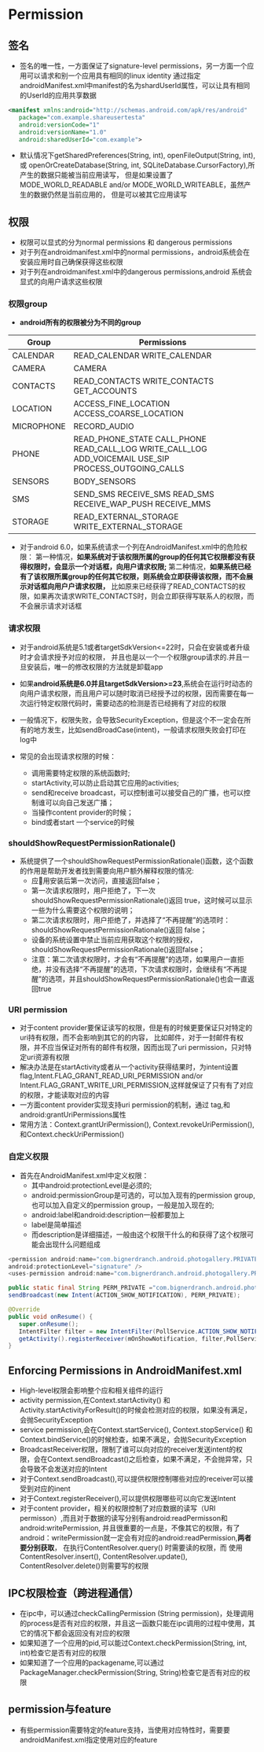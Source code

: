 # Permission

## 签名

- 签名的唯一性，一方面保证了signature-level permissions，另一方面一个应用可以请求和别一个应用具有相同的linux identity
 通过指定androidManifest.xml中manifest的名为shardUserId属性，可以让具有相同的UserId的应用共享数据

 ```xml
 <manifest xmlns:android="http://schemas.android.com/apk/res/android"
    package="com.example.shareusertesta"
    android:versionCode="1"
    android:versionName="1.0"
    android:sharedUserId="com.example">
 ```

- 默认情况下getSharedPreferences(String, int), openFileOutput(String, int),
 或 openOrCreateDatabase(String, int, SQLiteDatabase.CursorFactory),所产生的数据只能被当前应用读写，
 但是如果设置了MODE_WORLD_READABLE and/or MODE_WORLD_WRITEABLE，虽然产生的数据仍然是当前应用的，
 但是可以被其它应用读写

## 权限

- 权限可以显式的分为normal permissions 和 dangerous permissions
- 对于列在androidmanifest.xml中的normal permissions，android系统会在安装应用时自己确保获得这些权限
- 对于列在androidmanifest.xml中的dangerous permissions,android 系统会显式的向用户请求这些权限

### 权限group

- **android所有的权限被分为不同的group**

Group      | Permissions
-----------|-------------------------------------------------------------------------------------------------------
CALENDAR   | READ_CALENDAR WRITE_CALENDAR
CAMERA     | CAMERA
CONTACTS   | READ_CONTACTS WRITE_CONTACTS GET_ACCOUNTS
LOCATION   | ACCESS_FINE_LOCATION ACCESS_COARSE_LOCATION
MICROPHONE | RECORD_AUDIO
PHONE      | READ_PHONE_STATE CALL_PHONE READ_CALL_LOG WRITE_CALL_LOG ADD_VOICEMAIL USE_SIP PROCESS_OUTGOING_CALLS
SENSORS    | BODY_SENSORS
SMS        | SEND_SMS RECEIVE_SMS READ_SMS RECEIVE_WAP_PUSH RECEIVE_MMS
STORAGE    | READ_EXTERNAL_STORAGE WRITE_EXTERNAL_STORAGE

- 对于android 6.0，如果系统请求一个列在AndroidManifest.xml中的危险权限：
 第一种情况，**如果系统对于该权限所属的group的任何其它权限都没有获得权限时，会显示一个对话框，向用户请求权限;**
 第二种情况，**如果系统已经有了该权限所属group的任何其它权限，则系统会立即获得该权限，而不会展示对话框向用户户请求权限，**
 比如原来已经获得了READ_CONTACTS的权限，如果再次请求WRITE_CONTACTS时，则会立即获得写联系人的权限，而不会展示请求对话框

### 请求权限

- 对于android系统是5.1或者targetSdkVersion<=22时，只会在安装或者升级时才会请求授予对应的权限，
 并且也是以一个一个权限group请求的.并且一旦安装后，唯一的修改权限的方法就是卸载app

- 如果**android系统是6.0并且targetSdkVersion>=23**,系统会在运行时动态的向用户请求权限，而且用户可以随时取消已经授予过的权限，因而需要在每一次运行特定权限代码时，需要动态的检测是否已经拥有了对应的权限

- 一般情况下，权限失败，会导致SecurityException，但是这个不一定会在所有的地方发生，比如sendBroadCase(intent)，一般请求权限失败会打印在log中

- 常见的会出现请求权限的时候：
    - 调用需要特定权限的系统函数时;
    - startActivity,可以防止启动其它应用的activities;
    - send和receive broadcast，可以控制谁可以接受自己的广播，也可以控制谁可以向自己发送广播；
    - 当操作content provider的时候；
    - bind或者start 一个service的时候

### shouldShowRequestPermissionRationale()

- 系统提供了一个shouldShowRequestPermissionRationale()函数，这个函数的作用是帮助开发者找到需要向用户额外解释权限的情况:
    - 应用安装后第一次访问，直接返回false；
    - 第一次请求权限时，用户拒绝了，下一次shouldShowRequestPermissionRationale()返回 true，这时候可以显示一些为什么需要这个权限的说明；
    - 第二次请求权限时，用户拒绝了，并选择了“不再提醒”的选项时：shouldShowRequestPermissionRationale()返回 false；
    - 设备的系统设置中禁止当前应用获取这个权限的授权，shouldShowRequestPermissionRationale()返回false；
    - 注意：第二次请求权限时，才会有“不再提醒”的选项，如果用户一直拒绝，并没有选择“不再提醒”的选项，下次请求权限时，会继续有“不再提醒”的选项，并且shouldShowRequestPermissionRationale()也会一直返回true

### URI permission

- 对于content provider要保证读写的权限，但是有的时候更要保证只对特定的uri持有权限，而不会影响到其它的的内容，
 比如邮件，对于一封邮件有权限，并不应当保证对所有的邮件有权限，因而出现了uri permission，只对特定uri资源有权限
- 解决办法是在startActivity或者从一个activity获得结果时，为intent设置flag,Intent.FLAG_GRANT_READ_URI_PERMISSION  and/or Intent.FLAG_GRANT_WRITE_URI_PERMISSION,这样就保证了只有有了对应的权限，才能读取对应的内容
- 一方面content provider实现支持uri permission的机制，通过 <grant-uri-permissions>tag,和android:grantUriPermissions属性
- 常用方法：Context.grantUriPermission(), Context.revokeUriPermission(), 和Context.checkUriPermission()

### 自定义权限

- 首先在AndroidManifest.xml中定义权限：
    - 其中android:protectionLevel是必须的;
    - android:permissionGroup是可选的，可以加入现有的permission group,也可以加入自定义的permission group，一般是加入现在的;
    - android:label和android:description一般都要加上
    - label是简单描述
    - 而description是详细描述，一般由这个权限干什么的和获得了这个权限可能会出现什么问题组成

 ```java
<permission android:name="com.bignerdranch.android.photogallery.PRIVATE"
 android:protectionLevel="signature" />
<uses-permission android:name="com.bignerdranch.android.photogallery.PRIVATE" />

public static final String PERM_PRIVATE ="com.bignerdranch.android.photogallery.PRIVATE";
sendBroadcast(new Intent(ACTION_SHOW_NOTIFICATION), PERM_PRIVATE);

@Override
public void onResume() {
    super.onResume();
    IntentFilter filter = new IntentFilter(PollService.ACTION_SHOW_NOTIFICATION);
    getActivity().registerReceiver(mOnShowNotification, filter,PollService.PERM_PRIVATE, null);
}
 ```

## Enforcing Permissions in AndroidManifest.xml

- High-level权限会影响整个应和相关组件的运行
- activity permission,在Context.startActivity() 和Activity.startActivityForResult()的时候会检测对应的权限，如果没有满足，会抛SecurityException
- service permission,会在Context.startService(), Context.stopService() 和Context.bindService()的时候检查，如果不满足，会抛SecurityException
- BroadcastReceiver权限，限制了谁可以向对应的receiver发送intent的权限，会在Context.sendBroadcast()之后检查，如果不满足，不会抛异常，只会导致不会发送对应的Intent
- 对于Context.sendBroadcast(),可以提供权限控制哪些对应的receiver可以接受到对应的inent
- 对于Context.registerReceiver(),可以提供权限哪些可以向它发送Intent
- 对于content provider，相关的权限控制了对应数据的读写（URI permisson）,而且对于数据的读写分别有android:readPermisson和android:writePermission,
 并且很重要的一点是，不像其它的权限，有了android：writePermission就一定会有对应的android:readPermission,**两者要分别获取**，
  在执行ContentResolver.query() 时需要读的权限，而 使用ContentResolver.insert(), ContentResolver.update(), ContentResolver.delete()则需要写的权限

## IPC权限检查（跨进程通信）

- 在ipc中，可以通过checkCallingPermission (String permission)，处理调用的process是否有对应的权限，并且这一函数只能在ipc调用的过程中使用，其它的情况下都会返回没有对应的权限
- 如果知道了一个应用的pid,可以能过Context.checkPermission(String, int, int)检查它是否有对应的权限
- 如果知道了一个应用的packagename,可以通过PackageManager.checkPermission(String, String)检查它是否有对应的权限

## permission与feature

- 有些permission需要特定的feature支持，当使用对应特性时，需要要androidManifest.xml指定使用对应的feature


















